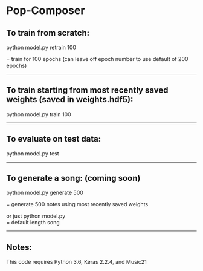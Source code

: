 # Pop-Composer

## To train from scratch:

python model.py retrain 100  

= train for 100 epochs (can leave off epoch number to use default of 200 epochs)

****************************************************************************************

## To train starting from most recently saved weights (saved in weights.hdf5):

python model.py train 100

****************************************************************************************

## To evaluate on test data:

python model.py test

****************************************************************************************

## To generate a song: (coming soon)

python model.py generate 500  

= generate 500 notes using most recently saved weights

or just python model.py  
= default length song

****************************************************************************************
## Notes:

This code requires Python 3.6, Keras 2.2.4, and Music21